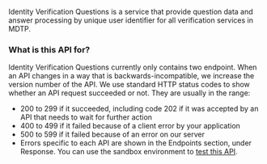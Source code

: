 Identity Verification Questions is a service that provide question data and answer processing by unique user identifier for all verification services in MDTP.
### What is this API for?
Identity Verification Questions currently only contains two endpoint.
When an API changes in a way that is backwards-incompatible, we increase the version number of the API.
We use standard HTTP status codes to show whether an API request succeeded or not. They are usually in the range:
* 200 to 299 if it succeeded, including code 202 if it was accepted by an API that needs to wait for further action
* 400 to 499 if it failed because of a client error by your application
* 500 to 599 if it failed because of an error on our server
* Errors specific to each API are shown in the Endpoints section, under Response.
You can use the sandbox environment to
[test this API](https://developer.service.hmrc.gov.uk/api-documentation/docs/testing).